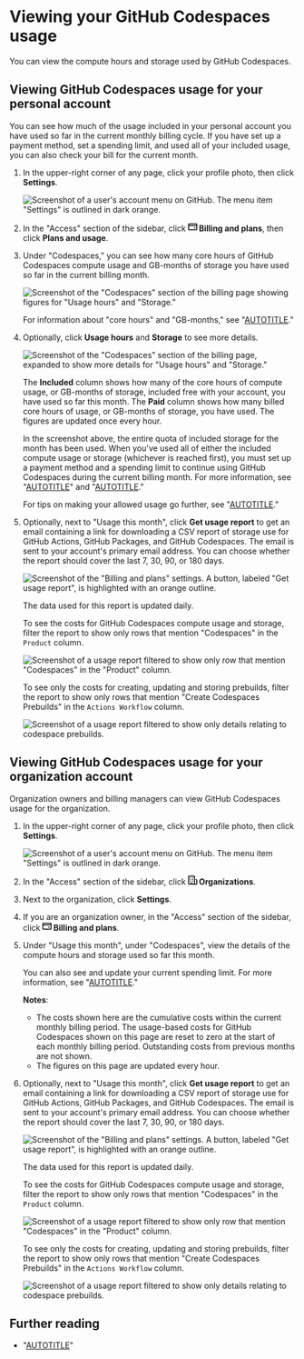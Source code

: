 # Viewing your GitHub Codespaces usage

You can view the compute hours and storage used by GitHub Codespaces.

## Viewing GitHub Codespaces usage for your personal account

You can see how much of the usage included in your personal account you have used so far in the current monthly billing cycle. If you have set up a payment method, set a spending limit, and used all of your included usage, you can also check your bill for the current month.

1. In the upper-right corner of any page, click your profile photo, then click **Settings**.

    ![Screenshot of a user's account menu on GitHub. The menu item "Settings" is outlined in dark orange.](/assets/images/help/settings/userbar-account-settings.png)

1. In the "Access" section of the sidebar, click **<svg version="1.1" width="16" height="16" viewBox="0 0 16 16" class="octicon octicon-credit-card" aria-hidden="true"><path d="M10.75 9a.75.75 0 0 0 0 1.5h1.5a.75.75 0 0 0 0-1.5h-1.5Z"></path><path d="M0 3.75C0 2.784.784 2 1.75 2h12.5c.966 0 1.75.784 1.75 1.75v8.5A1.75 1.75 0 0 1 14.25 14H1.75A1.75 1.75 0 0 1 0 12.25ZM14.5 6.5h-13v5.75c0 .138.112.25.25.25h12.5a.25.25 0 0 0 .25-.25Zm0-2.75a.25.25 0 0 0-.25-.25H1.75a.25.25 0 0 0-.25.25V5h13Z"></path></svg> Billing and plans**, then click **Plans and usage**.
1. Under "Codespaces," you can see how many core hours of GitHub Codespaces compute usage and GB-months of storage you have used so far in the current billing month.

   ![Screenshot of the "Codespaces" section of the billing page showing figures for "Usage hours" and "Storage."](/assets/images/help/codespaces/view-personal-usage-collapsed.png)

   For information about "core hours" and "GB-months," see "[AUTOTITLE](/free-pro-team@latest/billing/managing-billing-for-github-codespaces/about-billing-for-github-codespaces)."

1. Optionally, click **Usage hours** and **Storage** to see more details.

   ![Screenshot of the "Codespaces" section of the billing page, expanded to show more details for "Usage hours" and "Storage."](/assets/images/help/codespaces/view-personal-usage-expanded.png)

   The **Included** column shows how many of the core hours of compute usage, or GB-months of storage, included free with your account, you have used so far this month. The **Paid** column shows how many billed core hours of usage, or GB-months of storage, you have used. The figures are updated once every hour.

   In the screenshot above, the entire quota of included storage for the month has been used. When you've used all of either the included compute usage or storage (whichever is reached first), you must set up a payment method and a spending limit to continue using GitHub Codespaces during the current billing month. For more information, see "[AUTOTITLE](/billing/managing-your-github-billing-settings/adding-or-editing-a-payment-method)" and "[AUTOTITLE](/billing/managing-billing-for-github-codespaces/managing-the-spending-limit-for-github-codespaces#managing-the-github-codespaces-spending-limit-for-your-personal-account)."

   For tips on making your allowed usage go further, see "[AUTOTITLE](/codespaces/troubleshooting/troubleshooting-included-usage)."

1. Optionally, next to "Usage this month", click **Get usage report** to get an email containing a link for downloading a CSV report of storage use for GitHub Actions, GitHub Packages, and GitHub Codespaces. The email is sent to your account's primary email address. You can choose whether the report should cover the last 7, 30, 90, or 180 days.

   ![Screenshot of the "Billing and plans" settings. A button, labeled "Get usage report", is highlighted with an orange outline.](/assets/images/help/billing/actions-packages-report-download.png)

   The data used for this report is updated daily.

   To see the costs for GitHub Codespaces compute usage and storage, filter the report to show only rows that mention "Codespaces" in the `Product` column.

   ![Screenshot of a usage report filtered to show only row that mention "Codespaces" in the "Product" column.](/assets/images/help/codespaces/csv-usage-report.png)

   To see only the costs for creating, updating and storing prebuilds, filter the report to show only rows that mention "Create Codespaces Prebuilds" in the `Actions Workflow` column.

   ![Screenshot of a usage report filtered to show only details relating to codespace prebuilds.](/assets/images/help/codespaces/csv-usage-report-prebuilds.png)

## Viewing GitHub Codespaces usage for your organization account

Organization owners and billing managers can view GitHub Codespaces usage for the organization.

1. In the upper-right corner of any page, click your profile photo, then click **Settings**.

    ![Screenshot of a user's account menu on GitHub. The menu item "Settings" is outlined in dark orange.](/assets/images/help/settings/userbar-account-settings.png)

1. In the "Access" section of the sidebar, click **<svg version="1.1" width="16" height="16" viewBox="0 0 16 16" class="octicon octicon-organization" aria-hidden="true"><path d="M1.75 16A1.75 1.75 0 0 1 0 14.25V1.75C0 .784.784 0 1.75 0h8.5C11.216 0 12 .784 12 1.75v12.5c0 .085-.006.168-.018.25h2.268a.25.25 0 0 0 .25-.25V8.285a.25.25 0 0 0-.111-.208l-1.055-.703a.749.749 0 1 1 .832-1.248l1.055.703c.487.325.779.871.779 1.456v5.965A1.75 1.75 0 0 1 14.25 16h-3.5a.766.766 0 0 1-.197-.026c-.099.017-.2.026-.303.026h-3a.75.75 0 0 1-.75-.75V14h-1v1.25a.75.75 0 0 1-.75.75Zm-.25-1.75c0 .138.112.25.25.25H4v-1.25a.75.75 0 0 1 .75-.75h2.5a.75.75 0 0 1 .75.75v1.25h2.25a.25.25 0 0 0 .25-.25V1.75a.25.25 0 0 0-.25-.25h-8.5a.25.25 0 0 0-.25.25ZM3.75 6h.5a.75.75 0 0 1 0 1.5h-.5a.75.75 0 0 1 0-1.5ZM3 3.75A.75.75 0 0 1 3.75 3h.5a.75.75 0 0 1 0 1.5h-.5A.75.75 0 0 1 3 3.75Zm4 3A.75.75 0 0 1 7.75 6h.5a.75.75 0 0 1 0 1.5h-.5A.75.75 0 0 1 7 6.75ZM7.75 3h.5a.75.75 0 0 1 0 1.5h-.5a.75.75 0 0 1 0-1.5ZM3 9.75A.75.75 0 0 1 3.75 9h.5a.75.75 0 0 1 0 1.5h-.5A.75.75 0 0 1 3 9.75ZM7.75 9h.5a.75.75 0 0 1 0 1.5h-.5a.75.75 0 0 1 0-1.5Z"></path></svg> Organizations**.
1. Next to the organization, click **Settings**.
1. If you are an organization owner, in the "Access" section of the sidebar, click **<svg version="1.1" width="16" height="16" viewBox="0 0 16 16" class="octicon octicon-credit-card" aria-hidden="true"><path d="M10.75 9a.75.75 0 0 0 0 1.5h1.5a.75.75 0 0 0 0-1.5h-1.5Z"></path><path d="M0 3.75C0 2.784.784 2 1.75 2h12.5c.966 0 1.75.784 1.75 1.75v8.5A1.75 1.75 0 0 1 14.25 14H1.75A1.75 1.75 0 0 1 0 12.25ZM14.5 6.5h-13v5.75c0 .138.112.25.25.25h12.5a.25.25 0 0 0 .25-.25Zm0-2.75a.25.25 0 0 0-.25-.25H1.75a.25.25 0 0 0-.25.25V5h13Z"></path></svg> Billing and plans**.
1. Under "Usage this month", under "Codespaces", view the details of the compute hours and storage used so far this month.

   You can also see and update your current spending limit. For more information, see "[AUTOTITLE](/billing/managing-billing-for-github-codespaces/managing-the-spending-limit-for-github-codespaces)."

   <div class="ghd-spotlight ghd-spotlight-note border rounded-1 my-3 p-3 f5 color-border-accent-emphasis color-bg-accent">

   **Notes**:
   - The costs shown here are the cumulative costs within the current monthly billing period. The usage-based costs for GitHub Codespaces shown on this page are reset to zero at the start of each monthly billing period. Outstanding costs from previous months are not shown.
   - The figures on this page are updated every hour.

   </div>

1. Optionally, next to "Usage this month", click **Get usage report** to get an email containing a link for downloading a CSV report of storage use for GitHub Actions, GitHub Packages, and GitHub Codespaces. The email is sent to your account's primary email address. You can choose whether the report should cover the last 7, 30, 90, or 180 days.

   ![Screenshot of the "Billing and plans" settings. A button, labeled "Get usage report", is highlighted with an orange outline.](/assets/images/help/billing/actions-packages-report-download.png)

   The data used for this report is updated daily.

   To see the costs for GitHub Codespaces compute usage and storage, filter the report to show only rows that mention "Codespaces" in the `Product` column.

   ![Screenshot of a usage report filtered to show only row that mention "Codespaces" in the "Product" column.](/assets/images/help/codespaces/csv-usage-report.png)

   To see only the costs for creating, updating and storing prebuilds, filter the report to show only rows that mention "Create Codespaces Prebuilds" in the `Actions Workflow` column.

   ![Screenshot of a usage report filtered to show only details relating to codespace prebuilds.](/assets/images/help/codespaces/csv-usage-report-prebuilds.png)

## Further reading

- "[AUTOTITLE](/codespaces/managing-codespaces-for-your-organization/listing-the-codespaces-in-your-organization)"
